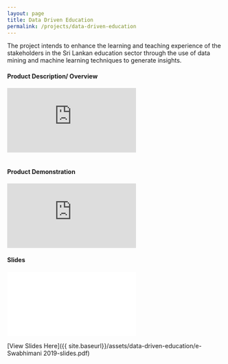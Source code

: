 ```yaml
---
layout: page
title: Data Driven Education
permalink: /projects/data-driven-education
---
```


The project intends to enhance the learning and teaching experience of the stakeholders in the Sri Lankan education sector through the use of data mining and machine learning techniques to generate insights.

#### Product Description/ Overview

<div class='embed-container'>
  <iframe src='https://www.youtube.com/embed/v_Ac6GFARCM' frameborder='0' allowfullscreen></iframe>
</div>

<br>

#### Product Demonstration

<div class='embed-container'>
  <iframe src='https://www.youtube.com/embed/Vsm1iW99tpw' frameborder='0' allowfullscreen></iframe>
</div>

#### Slides

<div class='embed-container'>
  <iframe src='{{ site.baseurl}}/assets/data-driven-education/e-Swabhimani 2019-slides.pdf' frameborder='0' allowfullscreen></iframe>
</div>

[View Slides Here]({{ site.baseurl}}/assets/data-driven-education/e-Swabhimani 2019-slides.pdf)
